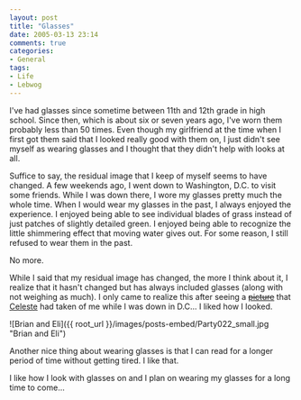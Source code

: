 ```yaml
---
layout: post
title: "Glasses"
date: 2005-03-13 23:14
comments: true
categories:
- General
tags:
- Life
- Lebwog
---
```

I've had glasses since sometime between 11th and 12th grade in high school.  Since then, which is about six or seven years ago, I've worn them probably less than 50 times.  Even though my girlfriend at the time when I first got them said that I looked really good with them on, I just didn't see myself as wearing glasses and I thought that they didn't help with looks at all.

Suffice to say, the residual image that I keep of myself seems to have changed.  A few weekends ago, I went down to Washington, D.C. to visit some friends.  While I was down there, I wore my glasses pretty much the whole time.  When I would wear my glasses in the past, I always enjoyed the experience.  I enjoyed being able to see individual blades of grass instead of just patches of slightly detailed green.  I enjoyed being able to recognize the little shimmering effect that moving water gives out.  For some reason, I still refused to wear them in the past.

No more.

While I said that my residual image has changed, the more I think about it, I realize that it hasn't changed but has always included glasses (along with not weighing as much).  I only came to realize this after seeing a [<strike>picture</strike>](http://gallery.lebwog.com/seele/DC_feb_05/Party022_small) that [Celeste](http://weblog.obso1337.org) had taken of me while I was down in D.C...  I liked how I looked.

![Brian and Eli]({{ root_url }}/images/posts-embed/Party022_small.jpg "Brian and Eli")

Another nice thing about wearing glasses is that I can read for a longer period of time without getting tired.  I like that.

I like how I look with glasses on and I plan on wearing my glasses for a long time to come...
